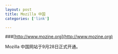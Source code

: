 ```yaml
---
layout: post
title: Mozilla 中国
categories: ['link']

---
```


###[http://www.mozine.org](http://www.mozine.org)

Mozilla 中国网站于9月28日正式开通。